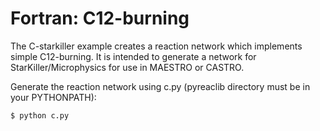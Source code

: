 # Fortran: C12-burning

The C-starkiller example creates a reaction network which implements
simple C12-burning. It is intended to generate a network for
StarKiller/Microphysics for use in MAESTRO or CASTRO.

Generate the reaction network using c.py (pyreaclib directory
must be in your PYTHONPATH):

```
$ python c.py
```
